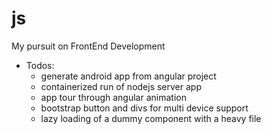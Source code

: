 # js
My pursuit on FrontEnd Development

* Todos:
  * generate android app from angular project
  * containerized run of nodejs server app
  * app tour through angular animation
  * bootstrap button and divs for multi device support
  * lazy loading of a dummy component with a heavy file
